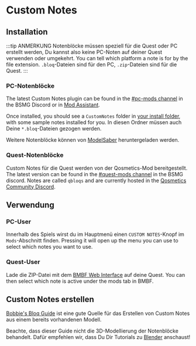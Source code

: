 # Custom Notes

## Installation
:::tip ANMERKUNG Notenblöcke müssen speziell für die Quest oder PC erstellt werden, Du kannst also keine PC-Noten auf deiner Quest verwenden oder umgekehrt. You can tell which platform a note is for by the file extension. `.bloq`-Dateien sind für den PC, `.zip`-Dateien sind für die Quest. :::

### PC-Notenblöcke
The latest Custom Notes plugin can be found in the [#pc-mods channel](https://discord.gg/beatsabermods) in the BSMG Discord or in [Mod Assistant](https://github.com/Assistant/ModAssistant).

Once installed, you should see a `CustomNotes` folder in [your install folder](/faq/install-folder.md), with some sample notes installed for you. In diesen Ordner müssen auch Deine `*.bloq`-Dateien gezogen werden.

Weitere Notenblöcke können von [ModelSaber](https://modelsaber.com/Bloqs/) heruntergeladen werden.

### Quest-Notenblöcke
Custom Notes für die Quest werden von der Qosmetics-Mod bereitgestellt. The latest version can be found in the [#quest-mods channel](https://discord.gg/beatsabermods) in the BSMG discord. Notes are called `qbloqs` and are currently hosted in the [Qosmetics Community Discord](https://discord.gg/qosmetics).

## Verwendung

### PC-User
Innerhalb des Spiels wirst du im Hauptmenü einen `CUSTOM NOTES`-Knopf im `Mods`-Abschnitt finden. Pressing it will open up the menu you can use to select which notes you want to use.

### Quest-User
Lade die ZIP-Datei mit dem [BMBF Web Interface](/quest-modding.md#installing-mods) auf deine Quest. You can then select which note is active under the mods tab in BMBF.

## Custom Notes erstellen

[Bobbie's Bloq Guide](./notes-guide.md) ist eine gute Quelle für das Erstellen von Custom Notes aus einem bereits vorhandenen Modell.

Beachte, dass dieser Guide nicht die 3D-Modellierung der Notenblöcke behandelt. Dafür empfehlen wir, dass Du Dir Tutorials zu [Blender](https://www.blender.org/) anschaust!
